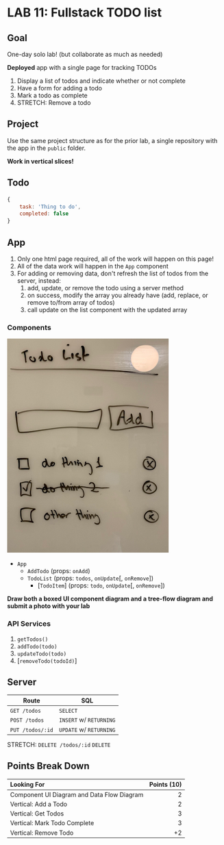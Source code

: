 LAB 11: Fullstack TODO list
===

## Goal

One-day solo lab! (but collaborate as much as needed)

**Deployed** app with a single page for tracking TODOs

1. Display a list of todos and indicate whether or not complete
1. Have a form for adding a todo
1. Mark a todo as complete
1. STRETCH: Remove a todo

## Project

Use the same project structure as for the prior lab, a single repository with the app in the `public` folder.

**Work in vertical slices!**

## Todo

```js
{
    task: 'Thing to do',
    completed: false
}
```

## App


1. Only one html page required, all of the work will happen on this page!
1. All of the data work will happen in the `App` component
1. For adding or removing data, don't refresh the list of todos from the server, instead:
    1. add, update, or remove the todo using a server method
    1. on success, modify the array you already have (add, replace, or remove to/from array of todos)
    1. call update on the list component with the updated array

### Components

![todo example](todo.png)

- `App`
    - `AddTodo` (props: `onAdd`)
    - `TodoList` (props: `todos`, `onUpdate`[, `onRemove`])
        - [`TodoItem`] (props: `todo`, `onUpdate`[, `onRemove`])
    
**Draw both a boxed UI component diagram and a tree-flow diagram and submit a photo with your lab**

### API Services

1. `getTodos()`
1. `addTodo(todo)`
1. `updateTodo(todo)`
1. [`removeTodo(todoId)`]

## Server 

Route | SQL
---|---
`GET /todos` | `SELECT`
`POST /todos` | `INSERT` w/ `RETURNING`
`PUT /todos/:id` | `UPDATE` w/ `RETURNING`
STRETCH: `DELETE /todos/:id` `DELETE`

## Points Break Down

Looking For | Points (10)
:--|--:
Component UI Diagram and Data Flow Diagram | 2
Vertical: Add a Todo | 2
Vertical: Get Todos | 3
Vertical: Mark Todo Complete | 3
Vertical: Remove Todo | +2
